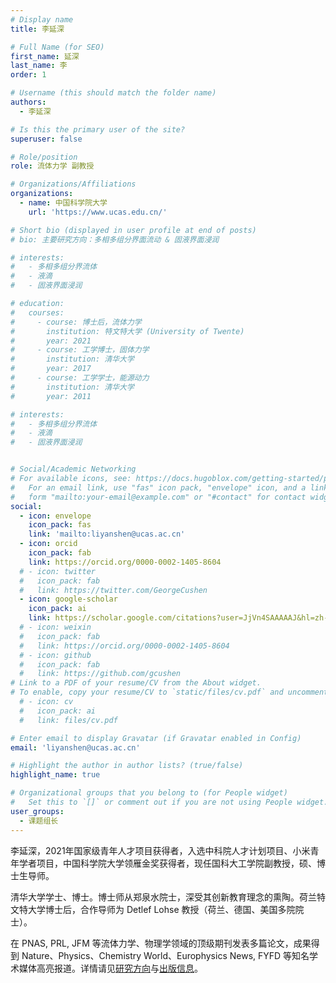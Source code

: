 ```yaml
---
# Display name
title: 李延深

# Full Name (for SEO)
first_name: 延深
last_name: 李
order: 1

# Username (this should match the folder name)
authors:
  - 李延深

# Is this the primary user of the site?
superuser: false

# Role/position
role: 流体力学 副教授

# Organizations/Affiliations
organizations:
  - name: 中国科学院大学
    url: 'https://www.ucas.edu.cn/'

# Short bio (displayed in user profile at end of posts)
# bio: 主要研究方向：多相多组分界面流动 & 固液界面浸润

# interests:
#   - 多相多组分界流体
#   - 液滴
#   - 固液界面浸润

# education:
#   courses:
#     - course: 博士后，流体力学
#       institution: 特文特大学 (University of Twente)
#       year: 2021
#     - course: 工学博士，固体力学
#       institution: 清华大学
#       year: 2017
#     - course: 工学学士，能源动力
#       institution: 清华大学
#       year: 2011

# interests:
#   - 多相多组分界流体
#   - 液滴
#   - 固液界面浸润


# Social/Academic Networking
# For available icons, see: https://docs.hugoblox.com/getting-started/page-builder/#icons
#   For an email link, use "fas" icon pack, "envelope" icon, and a link in the
#   form "mailto:your-email@example.com" or "#contact" for contact widget.
social:
  - icon: envelope
    icon_pack: fas
    link: 'mailto:liyanshen@ucas.ac.cn'
  - icon: orcid
    icon_pack: fab
    link: https://orcid.org/0000-0002-1405-8604
  # - icon: twitter
  #   icon_pack: fab
  #   link: https://twitter.com/GeorgeCushen
  - icon: google-scholar
    icon_pack: ai
    link: https://scholar.google.com/citations?user=JjVn4SAAAAAJ&hl=zh-CN
  # - icon: weixin
  #   icon_pack: fab
  #   link: https://orcid.org/0000-0002-1405-8604
  # - icon: github
  #   icon_pack: fab
  #   link: https://github.com/gcushen
# Link to a PDF of your resume/CV from the About widget.
# To enable, copy your resume/CV to `static/files/cv.pdf` and uncomment the lines below.
  # - icon: cv
  #   icon_pack: ai
  #   link: files/cv.pdf

# Enter email to display Gravatar (if Gravatar enabled in Config)
email: 'liyanshen@ucas.ac.cn'

# Highlight the author in author lists? (true/false)
highlight_name: true

# Organizational groups that you belong to (for People widget)
#   Set this to `[]` or comment out if you are not using People widget.
user_groups:
  - 课题组长
---
```


李延深，2021年国家级青年人才项目获得者，入选中科院人才计划项目、小米青年学者项目，中国科学院大学领雁金奖获得者，现任国科大工学院副教授，硕、博士生导师。

清华大学学士、博士。博士师从郑泉水院士，深受其创新教育理念的熏陶。荷兰特文特大学博士后，合作导师为 Detlef Lohse 教授（荷兰、德国、美国多院院士）。

在 PNAS, PRL, JFM 等流体力学、物理学领域的顶级期刊发表多篇论文，成果得到 Nature、Physics、Chemistry World、Europhysics News, FYFD 等知名学术媒体高亮报道。详情请见[研究方向](../../research)与[出版信息](../../publication/)。
